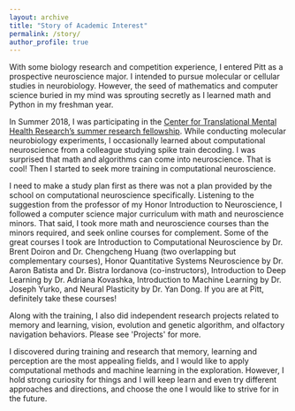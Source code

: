 ```yaml
---
layout: archive
title: "Story of Academic Interest"
permalink: /story/
author_profile: true
---
```


With some biology research and competition experience, I entered Pitt as a prospective neuroscience major. I intended to pursue molecular or cellular studies in neurobiology. However, the seed of mathematics and computer science buried in my mind was sprouting secretly as I learned math and Python in my freshman year.

In Summer 2018, I was participating in the [Center for Translational Mental Health Research’s summer research fellowship](https://www.psychiatry.pitt.edu/news/ctmhr-fellows-complete-summer-research-program). While conducting molecular neurobiology experiments, I occasionally learned about computational neuroscience from a colleague studying spike train decoding. I was surprised that math and algorithms can come into neuroscience. That is cool! Then I started to seek more training in computational neuroscience.

I need to make a study plan first as there was not a plan provided by the school on computational neuroscience specifically. Listening to the suggestion from the professor of my Honor Introduction to Neuroscience, I followed a computer science major curriculum with math and neuroscience minors. That said, I took more math and neuroscience courses than the minors required, and seek online courses for complement. Some of the great courses I took are Introduction to Computational Neuroscience by Dr. Brent Doiron and Dr. Chengcheng Huang (two overlapping but complementary courses), Honor Quantitative Systems Neuroscience by Dr. Aaron Batista and Dr. Bistra Iordanova (co-instructors), Introduction to Deep Learning by Dr. Adriana Kovashka, Introduction to Machine Learning by Dr. Joseph Yurko, and Neural Plasticity by Dr. Yan Dong. If you are at Pitt, definitely take these courses!

Along with the training, I also did independent research projects related to memory and learning, vision, evolution and genetic algorithm, and olfactory navigation behaviors. Please see 'Projects' for more.

I discovered during training and research that memory, learning and perception are the most appealing fields, and I would like to apply computational methods and machine learning in the exploration. However, I hold strong curiosity for things and I will keep learn and even try different approaches and directions, and choose the one I would like to strive for in the future.
